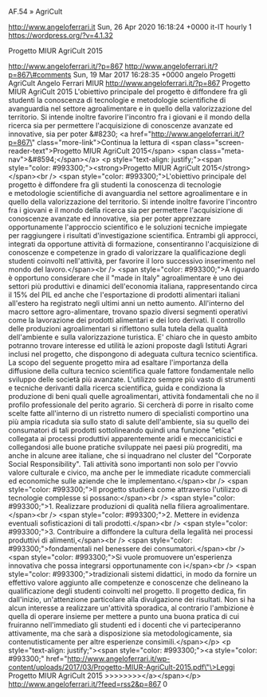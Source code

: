 AF.54 » AgriCult

http://www.angeloferrari.it Sun, 26 Apr 2020 16:18:24 +0000 it-IT hourly 1 https://wordpress.org/?v=4.1.32

Progetto MIUR AgriCult 2015

http://www.angeloferrari.it/?p=867 http://www.angeloferrari.it/?p=867\#comments Sun, 19 Mar 2017 16:28:35 +0000 angelo Progetti AgriCult Angelo Ferrari MIUR http://www.angeloferrari.it/?p=867 Progetto MIUR AgriCult 2015 L'obiettivo principale del progetto è diffondere fra gli studenti la conoscenza di tecnologie e metodologie scientifiche di avanguardia nel settore agroalimentare e in quello della valorizzazione del territorio. Si intende inoltre favorire l'incontro fra i giovani e il mondo della ricerca sia per permettere l'acquisizione di conoscenze avanzate ed innovative, sia per poter &\#8230; \<a href=\"http://www.angeloferrari.it/?p=867\" class=\"more-link\"\>Continua la lettura di \<span class=\"screen-reader-text\"\>Progetto MIUR AgriCult 2015\</span\> \<span class=\"meta-nav\"\>&\#8594;\</span\>\</a\> \<p style=\"text-align: justify;\"\>\<span style=\"color: \#993300;\"\>\<strong\>Progetto MIUR AgriCult 2015\</strong\>\</span\>\<br /\> \<span style=\"color: \#993300;\"\>L'obiettivo principale del progetto è diffondere fra gli studenti la conoscenza di tecnologie e metodologie scientifiche di avanguardia nel settore agroalimentare e in quello della valorizzazione del territorio. Si intende inoltre favorire l'incontro fra i giovani e il mondo della ricerca sia per permettere l'acquisizione di conoscenze avanzate ed innovative, sia per poter apprezzare opportunamente l'approccio scientifico e le soluzioni tecniche impiegate per raggiungere i risultati d'investigazione scientifica. Entrambi gli approcci, integrati da opportune attività di formazione, consentiranno l'acquisizione di conoscenze e competenze in grado di valorizzare la qualificazione degli studenti coinvolti nell'attività, per favorire il loro successivo inserimento nel mondo del lavoro.\</span\>\<br /\> \<span style=\"color: \#993300;\"\>A riguardo è opportuno considerare che il "made in Italy" agroalimentare è uno dei settori più produttivi e dinamici dell'economia italiana, rappresentando circa il 15% del PIL ed anche che l'esportazione di prodotti alimentari italiani all'estero ha registrato negli ultimi anni un netto aumento. All'interno del macro settore agro-alimentare, trovano spazio diversi segmenti operativi come la lavorazione dei prodotti alimentari e dei loro derivati. Il controllo delle produzioni agroalimentari si riflettono sulla tutela della qualità dell'ambiente e sulla valorizzazione turistica. E' chiaro che in questo ambito potranno trovare interesse ed utilità le azioni proposte dagli Istituti Agrari inclusi nel progetto, che dispongono di adeguata cultura tecnico scientifica. La scopo del seguente progetto mira ad esaltare l'importanza della diffusione della cultura tecnico scientifica quale fattore fondamentale nello sviluppo delle società più avanzate. L'utilizzo sempre più vasto di strumenti e tecniche derivanti dalla ricerca scientifica, guida e condiziona la produzione di beni quali quelle agroalimentari, attività fondamentali che no il profilo professionale del perito agrario. Si cercherà di porre in risalto come scelte fatte all'interno di un ristretto numero di specialisti comportino una più ampia ricaduta sia sullo stato di salute dell'ambiente, sia su quello dei consumatori di tali prodotti sottolineando quindi una funzione "etica" collegata ai processi produttivi apparentemente aridi e meccanicistici e collegandosi alle buone pratiche sviluppate nei paesi più progrediti, ma anche in alcune aree italiane, che si inquadrano nel cluster del "Corporate Social Responsibility". Tali attività sono importanti non solo per l'ovvio valore culturale e civico, ma anche per le immediate ricadute commerciali ed economiche sulle aziende che le implementano.\</span\>\<br /\> \<span style=\"color: \#993300;\"\>Il progetto studierà come attraverso l'utilizzo di tecnologie complesse si possano:\</span\>\<br /\> \<span style=\"color: \#993300;\"\>1. Realizzare produzioni di qualità nella filiera agroalimentare.\</span\>\<br /\> \<span style=\"color: \#993300;\"\>2. Mettere in evidenza eventuali sofisticazioni di tali prodotti.\</span\>\<br /\> \<span style=\"color: \#993300;\"\>3. Contribuire a diffondere la cultura della legalità nei processi produttivi di alimenti,\</span\>\<br /\> \<span style=\"color: \#993300;\"\>fondamentali nel benessere dei consumatori.\</span\>\<br /\> \<span style=\"color: \#993300;\"\>Si vuole promuovere un'esperienza innovativa che possa integrarsi opportunamente con i\</span\>\<br /\> \<span style=\"color: \#993300;\"\>tradizionali sistemi didattici, in modo da fornire un effettivo valore aggiunto alle competenze e conoscenze che delineano la qualificazione degli studenti coinvolti nel progetto. Il progetto dedica, fin dall'inizio, un'attenzione particolare alla divulgazione dei risultati. Non si ha alcun interesse a realizzare un'attività sporadica, al contrario l'ambizione è quella di operare insieme per mettere a punto una buona pratica di cui fruiranno nell'immediato gli studenti ed i docenti che vi parteciperanno attivamente, ma che sarà a disposizione sia metodologicamente, sia contenutisticamente per altre esperienze consimili.\</span\>\</p\> \<p style=\"text-align: justify;\"\>\<span style=\"color: \#993300;\"\>\<a style=\"color: \#993300;\" href=\"http://www.angeloferrari.it/wp-content/uploads/2017/03/Progetto-MIUR-AgriCult-2015.pdf\"\>Leggi Progetto MIUR AgriCult 2015 &gt;&gt;&gt;&gt;&gt;&gt;&gt;&gt;\</a\>\</span\>\</p\> http://www.angeloferrari.it/?feed=rss2&p=867 0
